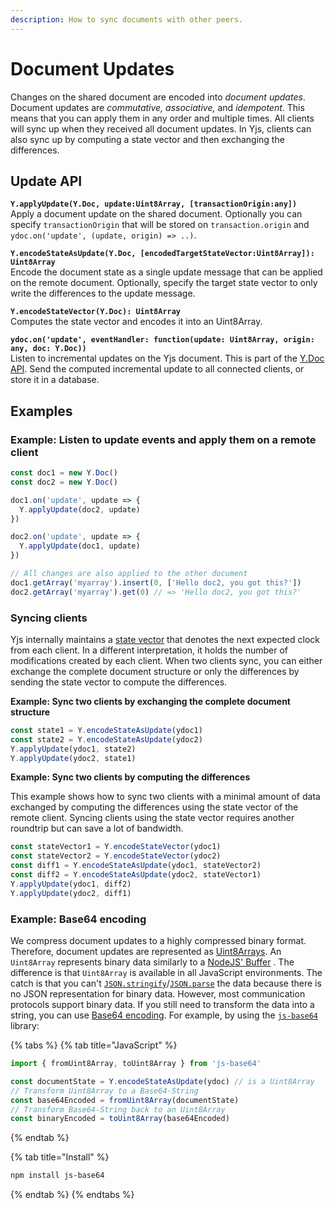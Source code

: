 ```yaml
---
description: How to sync documents with other peers.
---
```


# Document Updates

Changes on the shared document are encoded into _document updates_. Document updates are _commutative, associative,_ and _idempotent_. This means that you can apply them in any order and multiple times. All clients will sync up when they received all document updates. In Yjs, clients can also sync up by computing a state vector and then exchanging the differences.

## Update API

**`Y.applyUpdate(Y.Doc, update:Uint8Array, [transactionOrigin:any])`**   
    Apply a document update on the shared document. Optionally you can specify `transactionOrigin` that will be stored on `transaction.origin` and `ydoc.on('update', (update, origin) => ..)`.

**`Y.encodeStateAsUpdate(Y.Doc, [encodedTargetStateVector:Uint8Array]): Uint8Array`**   
    Encode the document state as a single update message that can be applied on the remote document. Optionally, specify the target state vector to only write the differences to the update message.

**`Y.encodeStateVector(Y.Doc): Uint8Array`**   
    Computes the state vector and encodes it into an Uint8Array.

**`ydoc.on('update', eventHandler: function(update: Uint8Array, origin: any, doc: Y.Doc))`**   
    Listen to incremental updates on the Yjs document. This is part of the [Y.Doc API](y.doc.md#event-handler).  Send the computed incremental update to all connected clients, or store it in a database.

## Examples

### **Example: Listen to update events and apply them on a remote client**

```javascript
const doc1 = new Y.Doc()
const doc2 = new Y.Doc()

doc1.on('update', update => {
  Y.applyUpdate(doc2, update)
})

doc2.on('update', update => {
  Y.applyUpdate(doc1, update)
})

// All changes are also applied to the other document
doc1.getArray('myarray').insert(0, ['Hello doc2, you got this?'])
doc2.getArray('myarray').get(0) // => 'Hello doc2, you got this?'
```

### Syncing clients

Yjs internally maintains a [state vector](https://github.com/yjs/yjs#State-Vector) that denotes the next expected clock from each client. In a different interpretation, it holds the number of modifications created by each client. When two clients sync, you can either exchange the complete document structure or only the differences by sending the state vector to compute the differences.

**Example: Sync two clients by exchanging the complete document structure**

```javascript
const state1 = Y.encodeStateAsUpdate(ydoc1)
const state2 = Y.encodeStateAsUpdate(ydoc2)
Y.applyUpdate(ydoc1, state2)
Y.applyUpdate(ydoc2, state1)
```

**Example: Sync two clients by computing the differences**

This example shows how to sync two clients with a minimal amount of data exchanged by computing the differences using the state vector of the remote client. Syncing clients using the state vector requires another roundtrip but can save a lot of bandwidth.

```javascript
const stateVector1 = Y.encodeStateVector(ydoc1)
const stateVector2 = Y.encodeStateVector(ydoc2)
const diff1 = Y.encodeStateAsUpdate(ydoc1, stateVector2)
const diff2 = Y.encodeStateAsUpdate(ydoc2, stateVector1)
Y.applyUpdate(ydoc1, diff2)
Y.applyUpdate(ydoc2, diff1)
```

### Example: Base64 encoding

We compress document updates to a highly compressed binary format. Therefore, document updates are represented as [Uint8Arrays](https://developer.mozilla.org/en-US/docs/Web/JavaScript/Reference/Global_Objects/Uint8Array). An `Uint8Array` represents binary data similarly to a [NodeJS' Buffer](https://nodejs.org/api/buffer.html) . The difference is that `Uint8Array` is available in all JavaScript environments. The catch is that you can't [`JSON.stringify`](https://developer.mozilla.org/en-US/docs/Web/JavaScript/Reference/Global_Objects/JSON/stringify)/[`JSON.parse`](https://developer.mozilla.org/en-US/docs/Web/JavaScript/Reference/Global_Objects/JSON/parse) the data because there is no JSON representation for binary data.  However, most communication protocols support binary data. If you still need to transform the data into a string, you can use [Base64 encoding](https://en.wikipedia.org/wiki/Base64). For example, by using the [`js-base64`](https://www.npmjs.com/package/js-base64) library:

{% tabs %}
{% tab title="JavaScript" %}
```javascript
import { fromUint8Array, toUint8Array } from 'js-base64'

const documentState = Y.encodeStateAsUpdate(ydoc) // is a Uint8Array
// Transform Uint8Array to a Base64-String
const base64Encoded = fromUint8Array(documentState)
// Transform Base64-String back to an Uint8Array
const binaryEncoded = toUint8Array(base64Encoded)
```
{% endtab %}

{% tab title="Install" %}
```bash
npm install js-base64
```
{% endtab %}
{% endtabs %}



